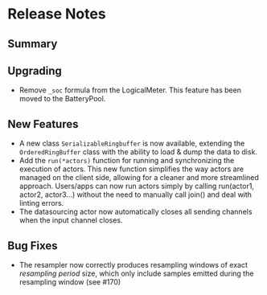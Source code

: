 # Release Notes

## Summary

<!-- Here goes a general summary of what this release is about -->

## Upgrading

* Remove `_soc` formula from the LogicalMeter. This feature has been moved to the BatteryPool.

## New Features

* A new class `SerializableRingbuffer` is now available, extending the `OrderedRingBuffer` class with the ability to load & dump the data to disk.
* Add the `run(*actors)` function for running and synchronizing the execution of actors. This new function simplifies the way actors are managed on the client side, allowing for a cleaner and more streamlined approach. Users/apps can now run actors simply by calling run(actor1, actor2, actor3...) without the need to manually call join() and deal with linting errors.
* The datasourcing actor now automatically closes all sending channels when the input channel closes.

## Bug Fixes

* The resampler now correctly produces resampling windows of exact *resampling period* size, which only include samples emitted during the resampling window (see #170)
